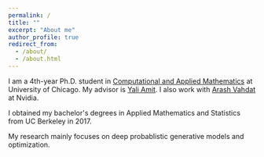 ```yaml
---
permalink: /
title: ""
excerpt: "About me"
author_profile: true
redirect_from: 
  - /about/
  - /about.html
---
```


I am a 4th-year Ph.D. student in [Computational and Applied Mathematics](https://cam.uchicago.edu) at University of Chicago. My advisor is [Yali Amit](https://galton.uchicago.edu/~amit/). I also work with [Arash Vahdat](http://latentspace.cc/arash_vahdat/) at Nvidia. <br>

I obtained my bachelor's degrees in Applied Mathematics and Statistics from UC Berkeley in 2017. <br>

My research mainly focuses on deep probablistic generative models and optimization. <br>
